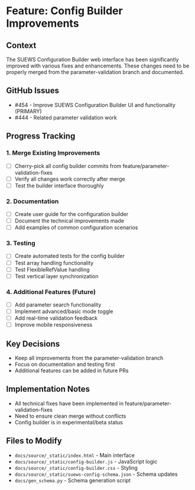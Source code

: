 # Feature: Config Builder Improvements

## Context
The SUEWS Configuration Builder web interface has been significantly improved with various fixes and enhancements. These changes need to be properly merged from the parameter-validation branch and documented.

## GitHub Issues
- #454 - Improve SUEWS Configuration Builder UI and functionality (PRIMARY)
- #444 - Related parameter validation work

## Progress Tracking

### 1. Merge Existing Improvements
- [ ] Cherry-pick all config builder commits from feature/parameter-validation-fixes
- [ ] Verify all changes work correctly after merge
- [ ] Test the builder interface thoroughly

### 2. Documentation
- [ ] Create user guide for the configuration builder
- [ ] Document the technical improvements made
- [ ] Add examples of common configuration scenarios

### 3. Testing
- [ ] Create automated tests for the config builder
- [ ] Test array handling functionality
- [ ] Test FlexibleRefValue handling
- [ ] Test vertical layer synchronization

### 4. Additional Features (Future)
- [ ] Add parameter search functionality
- [ ] Implement advanced/basic mode toggle
- [ ] Add real-time validation feedback
- [ ] Improve mobile responsiveness

## Key Decisions
- Keep all improvements from the parameter-validation branch
- Focus on documentation and testing first
- Additional features can be added in future PRs

## Implementation Notes
- All technical fixes have been implemented in feature/parameter-validation-fixes
- Need to ensure clean merge without conflicts
- Config builder is in experimental/beta status

## Files to Modify
- `docs/source/_static/index.html` - Main interface
- `docs/source/_static/config-builder.js` - JavaScript logic
- `docs/source/_static/config-builder.css` - Styling
- `docs/source/_static/suews-config-schema.json` - Schema updates
- `docs/gen_schema.py` - Schema generation script